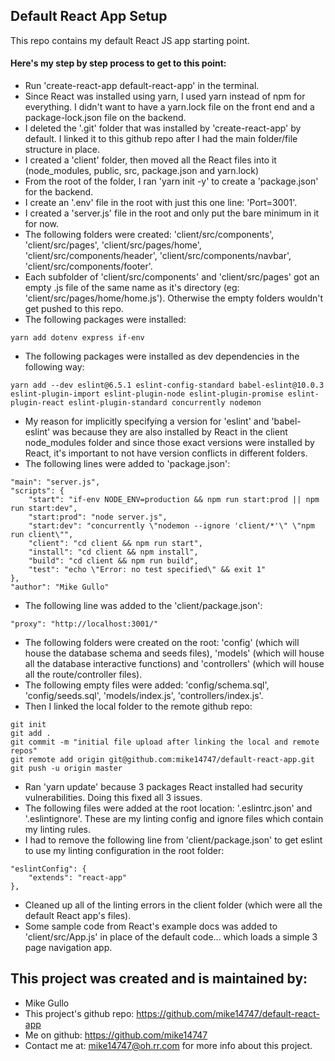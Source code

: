 ## Default React App Setup
This repo contains my default React JS app starting point.

#### Here's my step by step process to get to this point:

* Run 'create-react-app default-react-app' in the terminal.
* Since React was installed using yarn, I used yarn instead of npm for everything. I didn't want to have a yarn.lock file on the front end and a package-lock.json file on the backend.
* I deleted the '.git' folder that was installed by 'create-react-app' by default. I linked it to this github repo after I had the main folder/file structure in place.
* I created a 'client' folder, then moved all the React files into it (node_modules, public, src, package.json and yarn.lock)
* From the root of the folder, I ran 'yarn init -y' to create a 'package.json' for the backend.
* I create an '.env' file in the root with just this one line: 'Port=3001'.
* I created a 'server.js' file in the root and only put the bare minimum in it for now.
* The following folders were created: 'client/src/components', 'client/src/pages', 'client/src/pages/home', 'client/src/components/header', 'client/src/components/navbar', 'client/src/components/footer'.
* Each subfolder of 'client/src/components' and 'client/src/pages' got an empty .js file of the same name as it's directory (eg: 'client/src/pages/home/home.js'). Otherwise the empty folders wouldn't get pushed to this repo.
* The following packages were installed:
```
yarn add dotenv express if-env
```
* The following packages were installed as dev dependencies in the following way:
```
yarn add --dev eslint@6.5.1 eslint-config-standard babel-eslint@10.0.3 eslint-plugin-import eslint-plugin-node eslint-plugin-promise eslint-plugin-react eslint-plugin-standard concurrently nodemon
```
* My reason for implicitly specifying a version for 'eslint' and 'babel-eslint' was because they are also installed by React in the client node_modules folder and since those exact versions were installed by React, it's important to not have version conflicts in different folders.
* The following lines were added to 'package.json':
```
"main": "server.js",
"scripts": {
    "start": "if-env NODE_ENV=production && npm run start:prod || npm run start:dev",
    "start:prod": "node server.js",
    "start:dev": "concurrently \"nodemon --ignore 'client/*'\" \"npm run client\"",
    "client": "cd client && npm run start",
    "install": "cd client && npm install",
    "build": "cd client && npm run build",
    "test": "echo \"Error: no test specified\" && exit 1"
},
"author": "Mike Gullo"
```
* The following line was added to the 'client/package.json':
```
"proxy": "http://localhost:3001/"
```
* The following folders were created on the root: 'config' (which will house the database schema and seeds files), 'models' (which will house all the database interactive functions) and 'controllers' (which will house all the route/controller files).
* The following empty files were added: 'config/schema.sql', 'config/seeds.sql', 'models/index.js', 'controllers/index.js'.
* Then I linked the local folder to the remote github repo:
```
git init
git add .
git commit -m "initial file upload after linking the local and remote repos"
git remote add origin git@github.com:mike14747/default-react-app.git
git push -u origin master
```
* Ran 'yarn update' because 3 packages React installed had security vulnerabilities. Doing this fixed all 3 issues.
* The following files were added at the root location: '.eslintrc.json' and '.eslintignore'. These are my linting config and ignore files which contain my linting rules.
* I had to remove the following line from 'client/package.json' to get eslint to use my linting configuration in the root folder:
```
"eslintConfig": {
    "extends": "react-app"
},
```
* Cleaned up all of the linting errors in the client folder (which were all the default React app's files).
* Some sample code from React's example docs was added to 'client/src/App.js' in place of the default code... which loads a simple 3 page navigation app.

## This project was created and is maintained by:

* Mike Gullo
* This project's github repo: https://github.com/mike14747/default-react-app
* Me on github: https://github.com/mike14747
* Contact me at: mike14747@oh.rr.com for more info about this project.